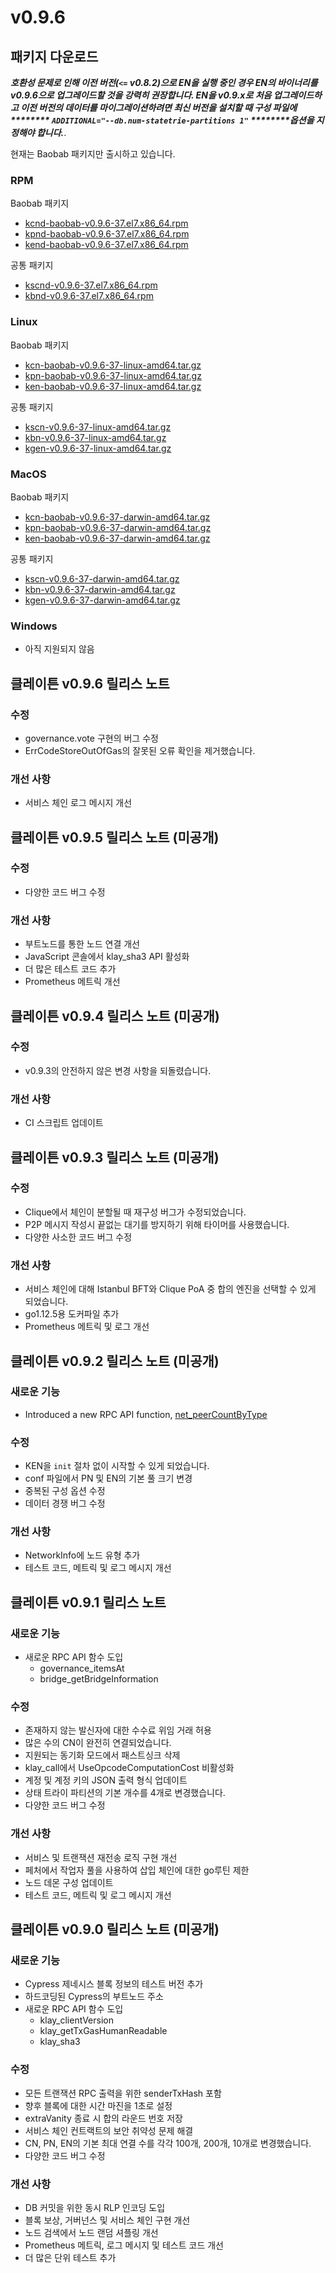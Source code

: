 # v0.9.6

## 패키지 다운로드 <a href="#package-downloads" id="package-downloads"></a>

_**호환성 문제로 인해 이전 버전(`<=` v0.8.2)으로 EN을 실행 중인 경우 EN의 바이너리를 v0.9.6으로 업그레이드할 것을 강력히 권장합니다. EN을 v0.9.x로 처음 업그레이드하고 이전 버전의 데이터를 마이그레이션하려면 최신 버전을 설치할 때 구성 파일에 \*\*\*\*\*\*\*\* ****`ADDITIONAL="--db.num-statetrie-partitions 1"`**** \*\*\*\*\*\*\*\*옵션을 지정해야 합니다.**_.

현재는 Baobab 패키지만 출시하고 있습니다.

### RPM <a href="#rpm" id="rpm"></a>

Baobab 패키지

- [kcnd-baobab-v0.9.6-37.el7.x86_64.rpm](http://packages.klaytn.net/klaytn/v0.9.6/kcnd-baobab-v0.9.6-37.el7.x86_64.rpm)
- [kpnd-baobab-v0.9.6-37.el7.x86_64.rpm](http://packages.klaytn.net/klaytn/v0.9.6/kpnd-baobab-v0.9.6-37.el7.x86_64.rpm)
- [kend-baobab-v0.9.6-37.el7.x86_64.rpm](http://packages.klaytn.net/klaytn/v0.9.6/kend-baobab-v0.9.6-37.el7.x86_64.rpm)

공통 패키지

- [kscnd-v0.9.6-37.el7.x86_64.rpm](http://packages.klaytn.net/klaytn/v0.9.6/kscnd-v0.9.6-37.el7.x86_64.rpm)
- [kbnd-v0.9.6-37.el7.x86_64.rpm](http://packages.klaytn.net/klaytn/v0.9.6/kbnd-v0.9.6-37.el7.x86_64.rpm)

### Linux <a href="#linux" id="linux"></a>

Baobab 패키지

- [kcn-baobab-v0.9.6-37-linux-amd64.tar.gz](http://packages.klaytn.net/klaytn/v0.9.6/kcn-baobab-v0.9.6-37-linux-amd64.tar.gz)
- [kpn-baobab-v0.9.6-37-linux-amd64.tar.gz](http://packages.klaytn.net/klaytn/v0.9.6/kpn-baobab-v0.9.6-37-linux-amd64.tar.gz)
- [ken-baobab-v0.9.6-37-linux-amd64.tar.gz](http://packages.klaytn.net/klaytn/v0.9.6/ken-baobab-v0.9.6-37-linux-amd64.tar.gz)

공통 패키지

- [kscn-v0.9.6-37-linux-amd64.tar.gz](http://packages.klaytn.net/klaytn/v0.9.6/kscn-v0.9.6-37-linux-amd64.tar.gz)
- [kbn-v0.9.6-37-linux-amd64.tar.gz](http://packages.klaytn.net/klaytn/v0.9.6/kbn-v0.9.6-37-linux-amd64.tar.gz)
- [kgen-v0.9.6-37-linux-amd64.tar.gz](http://packages.klaytn.net/klaytn/v0.9.6/kgen-v0.9.6-37-linux-amd64.tar.gz)

### MacOS <a href="#macos" id="macos"></a>

Baobab 패키지

- [kcn-baobab-v0.9.6-37-darwin-amd64.tar.gz](http://packages.klaytn.net/klaytn/v0.9.6/kcn-baobab-v0.9.6-37-darwin-amd64.tar.gz)
- [kpn-baobab-v0.9.6-37-darwin-amd64.tar.gz](http://packages.klaytn.net/klaytn/v0.9.6/kpn-baobab-v0.9.6-37-darwin-amd64.tar.gz)
- [ken-baobab-v0.9.6-37-darwin-amd64.tar.gz](http://packages.klaytn.net/klaytn/v0.9.6/ken-baobab-v0.9.6-37-darwin-amd64.tar.gz)

공통 패키지

- [kscn-v0.9.6-37-darwin-amd64.tar.gz](http://packages.klaytn.net/klaytn/v0.9.6/kscn-v0.9.6-37-darwin-amd64.tar.gz)
- [kbn-v0.9.6-37-darwin-amd64.tar.gz](http://packages.klaytn.net/klaytn/v0.9.6/kbn-v0.9.6-37-darwin-amd64.tar.gz)
- [kgen-v0.9.6-37-darwin-amd64.tar.gz](http://packages.klaytn.net/klaytn/v0.9.6/kgen-v0.9.6-37-darwin-amd64.tar.gz)

### Windows <a href="#windows" id="windows"></a>

- 아직 지원되지 않음

## 클레이튼 v0.9.6 릴리스 노트 <a href="#release-notes-for-klaytn-v0-9-6" id="release-notes-for-klaytn-v0-9-6"></a>

### 수정 <a href="#fixes" id="fixes"></a>

- governance.vote 구현의 버그 수정
- ErrCodeStoreOutOfGas의 잘못된 오류 확인을 제거했습니다.

### 개선 사항 <a href="#improvements" id="improvements"></a>

- 서비스 체인 로그 메시지 개선

## 클레이튼 v0.9.5 릴리스 노트 (미공개) <a href="#release-notes-for-klaytn-v0-9-5-unpublished" id="release-notes-for-klaytn-v0-9-5-unpublished"></a>

### 수정 <a href="#fixes" id="fixes"></a>

- 다양한 코드 버그 수정

### 개선 사항 <a href="#improvements" id="improvements"></a>

- 부트노드를 통한 노드 연결 개선
- JavaScript 콘솔에서 klay_sha3 API 활성화
- 더 많은 테스트 코드 추가
- Prometheus 메트릭 개선

## 클레이튼 v0.9.4 릴리스 노트 (미공개) <a href="#release-notes-for-klaytn-v0-9-4-unpublished" id="release-notes-for-klaytn-v0-9-4-unpublished"></a>

### 수정 <a href="#fixes" id="fixes"></a>

- v0.9.3의 안전하지 않은 변경 사항을 되돌렸습니다.

### 개선 사항 <a href="#improvements" id="improvements"></a>

- CI 스크립트 업데이트

## 클레이튼 v0.9.3 릴리스 노트 (미공개) <a href="#release-notes-for-klaytn-v0-9-3-unpublished" id="release-notes-for-klaytn-v0-9-3-unpublished"></a>

### 수정 <a href="#fixes" id="fixes"></a>

- Clique에서 체인이 분할될 때 재구성 버그가 수정되었습니다.
- P2P 메시지 작성시 끝없는 대기를 방지하기 위해 타이머를 사용했습니다.
- 다양한 사소한 코드 버그 수정

### 개선 사항 <a href="#improvements" id="improvements"></a>

- 서비스 체인에 대해 Istanbul BFT와 Clique PoA 중 합의 엔진을 선택할 수 있게 되었습니다.
- go1.12.5용 도커파일 추가
- Prometheus 메트릭 및 로그 개선

## 클레이튼 v0.9.2 릴리스 노트 (미공개) <a href="#release-notes-for-klaytn-v0-9-2-unpublished" id="release-notes-for-klaytn-v0-9-2-unpublished"></a>

### 새로운 기능 <a href="#new-features" id="new-features"></a>

- Introduced a new RPC API function, [net_peerCountByType](../../../references/json-rpc/net/peer-count-by-type)

### 수정 <a href="#fixes" id="fixes"></a>

- KEN을 `init` 절차 없이 시작할 수 있게 되었습니다.
- conf 파일에서 PN 및 EN의 기본 풀 크기 변경
- 중복된 구성 옵션 수정
- 데이터 경쟁 버그 수정

### 개선 사항 <a href="#improvements" id="improvements"></a>

- NetworkInfo에 노드 유형 추가
- 테스트 코드, 메트릭 및 로그 메시지 개선

## 클레이튼 v0.9.1 릴리스 노트 <a href="#release-notes-for-klaytn-v0-9-1" id="release-notes-for-klaytn-v0-9-1"></a>

### 새로운 기능 <a href="#new-features" id="new-features"></a>

- 새로운 RPC API 함수 도입
  - governance_itemsAt
  - bridge_getBridgeInformation

### 수정 <a href="#fixes" id="fixes"></a>

- 존재하지 않는 발신자에 대한 수수료 위임 거래 허용
- 많은 수의 CN이 완전히 연결되었습니다.
- 지원되는 동기화 모드에서 패스트싱크 삭제
- klay_call에서 UseOpcodeComputationCost 비활성화
- 계정 및 계정 키의 JSON 출력 형식 업데이트
- 상태 트라이 파티션의 기본 개수를 4개로 변경했습니다.
- 다양한 코드 버그 수정

### 개선 사항 <a href="#improvements" id="improvements"></a>

- 서비스 및 트랜잭션 재전송 로직 구현 개선
- 페처에서 작업자 풀을 사용하여 삽입 체인에 대한 go루틴 제한
- 노드 데몬 구성 업데이트
- 테스트 코드, 메트릭 및 로그 메시지 개선

## 클레이튼 v0.9.0 릴리스 노트 (미공개) <a href="#release-notes-for-klaytn-v0-9-0-unpublished" id="release-notes-for-klaytn-v0-9-0-unpublished"></a>

### 새로운 기능 <a href="#new-features" id="new-features"></a>

- Cypress 제네시스 블록 정보의 테스트 버전 추가
- 하드코딩된 Cypress의 부트노드 주소
- 새로운 RPC API 함수 도입
  - klay_clientVersion
  - klay_getTxGasHumanReadable
  - klay_sha3

### 수정 <a href="#fixes" id="fixes"></a>

- 모든 트랜잭션 RPC 출력을 위한 senderTxHash 포함
- 향후 블록에 대한 시간 마진을 1초로 설정
- extraVanity 종료 시 합의 라운드 번호 저장
- 서비스 체인 컨트랙트의 보안 취약성 문제 해결
- CN, PN, EN의 기본 최대 연결 수를 각각 100개, 200개, 10개로 변경했습니다.
- 다양한 코드 버그 수정

### 개선 사항 <a href="#improvements" id="improvements"></a>

- DB 커밋을 위한 동시 RLP 인코딩 도입
- 블록 보상, 거버넌스 및 서비스 체인 구현 개선
- 노드 검색에서 노드 랜덤 셔플링 개선
- Prometheus 메트릭, 로그 메시지 및 테스트 코드 개선
- 더 많은 단위 테스트 추가

